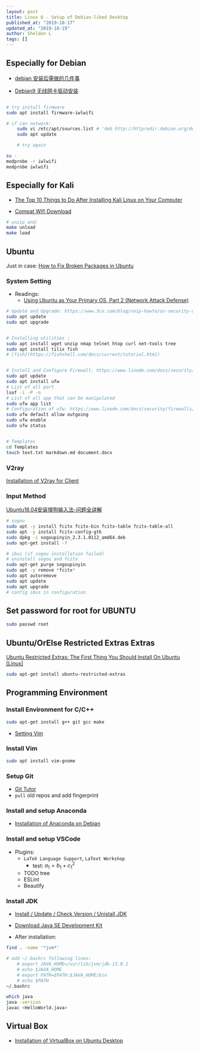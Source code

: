 ```yaml
---
layout: post
title: Linux 6 - Setup of Debian-liked Desktop
published_at: "2019-10-17"
updated_at: "2019-10-19"
author: Sheldon L
tags: []
---
```


## Especially for Debian

- [debian 安装后需做的几件事](https://www.cnblogs.com/OneFri/p/8308340.html)

- [Debian9 无线网卡驱动安装](https://www.cnblogs.com/flymeng/p/8001043.html)
  
```bash

# try install firmware
sudo apt install firmware-iwlwifi

# if can notwork:
    sudo vi /etc/apt/sources.list # 'deb http://httpredir.debian.org/debian/ stretch main contrib non-free'
    sudo apt update

    # try again

su -
modprobe -r iwlwifi
modprobe iwlwifi
```

## Especially for Kali

- [The Top 10 Things to Do After Installing Kali Linux on Your Computer](https://www.youtube.com/watch?v=8VL0K0rFgxw)

- [Compat Wifi Download](https://www.4shared.com/get/YuklsujWce/compat-wireless-2010-06-26-pta.html?simpleLogin=true&startDownload=true&sop=true)

```bash
# unzip and:
make unload
make load
```

## Ubuntu

Just in case: [How to Fix Broken Packages in Ubuntu](https://www.maketecheasier.com/fix-broken-packages-ubuntu/)

### System Setting

- Readings:
  - [Using Ubuntu as Your Primary OS, Part 2 (Network Attack Defense)](https://null-byte.wonderhowto.com/how-to/locking-down-linux-using-ubuntu-as-your-primary-os-part-2-network-attack-defense-0185709/)

```bash
# Update and Upgrade: https://www.3cx.com/blog/voip-howto/os-security-updates-debian/  
sudo apt update
sudo apt upgrade


# Installing utilities :
sudo apt install wget unzip nmap telnet htop curl net-tools tree
sudo apt install tilix fish
# [fish](https://fishshell.com/docs/current/tutorial.html)


# Install and Configure Firewall: https://www.linode.com/docs/security/firewalls/configure-firewall-with-ufw/
sudo apt update
sudo apt install ufw
# List of all port
lsof -i -P -n
# List of all app that can be manipulated
sudo ufw app list
# Configuration of ufw: https://www.linode.com/docs/security/firewalls/configure-firewall-with-ufw/
sudo ufw default allow outgoing
sudo ufw enable
sudo ufw status


# Templates
cd Templates
touch text.txt markdown.md document.docx
```

### V2ray

[Installation of V2ray for Client](https://www.sheldonl.com/2019/09/19/00.html)

### Input Method

[Ubuntu18.04安装搜狗输入法-问题全讲解](https://www.twblogs.net/a/5c160eb4bd9eee5e418429ff/zh-cn)

```bash
# sogou
sudo apt -y install fcitx fcitx-bin fcitx-table fcitx-table-all
sudo apt -y install fcitx-config-gtk
sudo dpkg -i sogoupinyin_2.3.1.0112_amd64.deb
sudo apt-get install -f

# ibus (if sogou installation failed)
# uninstall sogou and fcitx
sudo apt-get purge sogoupinyin
sudo apt -y remove *fcitx*
sudo apt autoremove
sudo apt update
sudo apt upgrade
# config ibus in configuration
```

## Set password for root for **UBUNTU**

```bash
sudo passwd root
```

## Ubuntu/OrElse Restricted Extras Extras

[Ubuntu Restricted Extras: The First Thing You Should Install On Ubuntu [Linux]](https://www.makeuseof.com/tag/ubuntu-restricted-extras-install-ubuntu-linux/)

```bash
sudo apt-get install ubuntu-restricted-extras
```

## Programming Environment

### Install Environment for C/C++

```bash
sudo apt-get install g++ git gcc make
```

- [Setting Vim](https://null-byte.wonderhowto.com/how-to/intro-vim-unix-text-editor-every-hacker-should-be-familiar-with-0174674/)

### Install Vim

```bash
sudo apt install vim-gnome
```

### Setup Git

- [Git Tutor](https://www.sheldonl.com/2019/01/01/00.html)
- `pull` old repos and add fingerprint
  
### Install and setup Anaconda

- [Installation of Anaconda on Debian](https://www.sheldonl.com/2019/09/18/00.html)

### Install and setup VSCode

- Plugins:
  - `LaTeX Language Support`, `LaText Workshop`
    - test: $a_1 = b_1 + c_1^2$
  - TODO tree
  - ESLint
  - Beautify

### Install JDK

- [Install / Update / Check Version / Unistall JDK](https://docs.oracle.com/en/java/javase/13/index.html)

- [Download Java SE Development Kit](https://www.oracle.com/technetwork/java/javase/downloads/jdk13-downloads-5672538.html)

- After installation:

```bash
find . -name '*jvm*'

# add ~/.bashrc following lines:
    # export JAVA_HOME=/usr/lib/jvm/jdk-13.0.1
    # echo $JAVA_HOME
    # export PATH=$PATH:$JAVA_HOME/bin
    # echo $PATH
~/.bashrc

which java
java -version
javac <HelloWorld.java>
```

## Virtual Box

- [Installation of VirtualBox on Ubuntu Desktop](https://www.sheldonl.com/2019/09/14/00.html)
